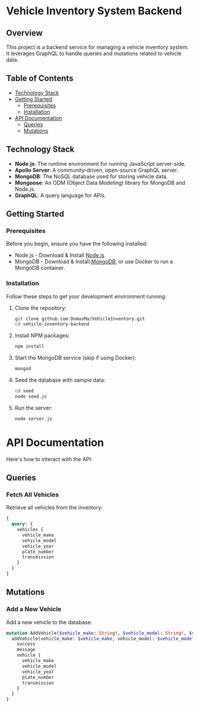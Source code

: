 # Vehicle Inventory System Backend

## Overview
This project is a backend service for managing a vehicle inventory system. It leverages GraphQL to handle queries and mutations related to vehicle data.

## Table of Contents
- [Technology Stack](#technology-stack)
- [Getting Started](#getting-started)
    - [Prerequisites](#prerequisites)
    - [Installation](#installation)
- [API Documentation](#api-documentation)
    - [Queries](#queries)
    - [Mutations](#mutations)

## Technology Stack
- **Node.js**: The runtime environment for running JavaScript server-side.
- **Apollo Server**: A community-driven, open-source GraphQL server.
- **MongoDB**: The NoSQL database used for storing vehicle data.
- **Mongoose**: An ODM (Object Data Modeling) library for MongoDB and Node.js.
- **GraphQL**: A query language for APIs.

## Getting Started
### Prerequisites
Before you begin, ensure you have the following installed:
- Node.js - Download & Install [Node.js](https://nodejs.org/)
- MongoDB - Download & Install [MongoDB](https://www.mongodb.com/try/download/community), or use Docker to run a MongoDB container.

### Installation
Follow these steps to get your development environment running:

1. Clone the repository:
   ```bash
   git clone github.com:DomasMa/VehicleInventory.git
   cd vehicle-inventory-backend
   
2. Install NPM packages:
   ```bash
   npm install

3. Start the MongoDB service (skip if using Docker):
   ```bash
   mongod

4. Seed the database with sample data:
   ```bash
   cd seed
   node seed.js
   
5. Run the server:
   ```bash
   node server.js

# API Documentation

Here's how to interact with the API:

## Queries

### Fetch All Vehicles

Retrieve all vehicles from the inventory:

```graphql
{
  query: {
    vehicles {
      vehicle_make
      vehicle_model
      vehicle_year
      plate_number
      transmission
    }
  }
}
```
## Mutations

### Add a New Vehicle

Add a new vehicle to the database:

```graphql
mutation AddVehicle($vehicle_make: String!, $vehicle_model: String!, $vehicle_year: Int!, $plate_number: String!, $transmission: String!) {
  addVehicle(vehicle_make: $vehicle_make, vehicle_model: $vehicle_model, vehicle_year: $vehicle_year, plate_number: $plate_number, transmission: $transmission) {
    success
    message
    vehicle {
      vehicle_make
      vehicle_model
      vehicle_year
      plate_number
      transmission
    }
  }
}
